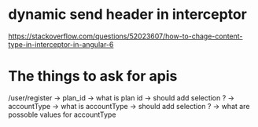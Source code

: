 # dynamic send header in interceptor

https://stackoverflow.com/questions/52023607/how-to-chage-content-type-in-interceptor-in-angular-6

# The things to ask for apis
/user/register -> plan_id -> what is plan id -> should add selection ? 
					-> accountType -> what is accountType -> should add selection ? -> what are possoble values for accountType